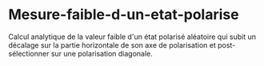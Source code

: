 # Mesure-faible-d-un-etat-polarise
Calcul analytique de la valeur faible d'un état polarisé aléatoire qui subit un décalage sur la partie horizontale de son axe de polarisation et post-sélectionner sur une polarisation diagonale.
